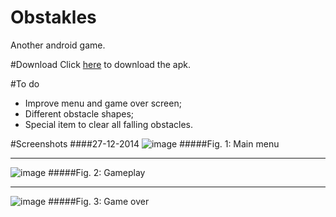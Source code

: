 Obstakles
=========
Another android game.

#Download
Click [here](/android/apk/obstakles-android.apk?raw=true) to download the apk.

#To do
- Improve menu and game over screen;
- Different obstacle shapes;
- Special item to clear all falling obstacles.

#Screenshots
####27-12-2014
![image](http://i.imgur.com/OjAdbx0.png)
#####Fig. 1: Main menu
***
![image](http://i.imgur.com/458mO9O.png)
#####Fig. 2: Gameplay
***
![image](http://i.imgur.com/OEoVHgi.png)
#####Fig. 3: Game over
